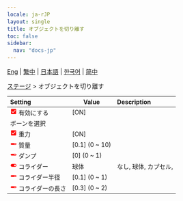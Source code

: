 ```yaml
---
locale: ja-rJP
layout: single
title: オブジェクトを切り離す
toc: false
sidebar:
  nav: "docs-jp"
---
```

[Eng](/dancexr/menu/2025.4/stage/detach_object) | [繁中](/tw/dancexr/menu/2025.4/stage/detach_object) | [日本語](/jp/dancexr/menu/2025.4/stage/detach_object) | [한국어](/kr/dancexr/menu/2025.4/stage/detach_object) | [简中](/zh/dancexr/menu/2025.4/stage/detach_object)

[ステージ](../menu#ステージ) > オブジェクトを切り離す



| Setting | Value | Description |
| :--- | --- | :--- |
| <img src="/images/icon/ic_check_on.png" alt="check on icon"/> 有効にする</nobr>| [ON] | 
|  ボーンを選択</nobr>|| 
| <img src="/images/icon/ic_check_on.png" alt="check on icon"/> 重力</nobr>| [ON] | 
| <img src="/images/icon/ic_slider.png" alt="slider icon"/> 質量</nobr>| [0.1] (0 ~ 10) | 
| <img src="/images/icon/ic_slider.png" alt="slider icon"/> ダンプ</nobr>| [0] (0 ~ 1) | 
| <img src="/images/icon/ic_toggle_on.png" alt="toggle on icon"/> コライダー</nobr>| 球体 | なし, 球体, カプセル, 
| <img src="/images/icon/ic_slider.png" alt="slider icon"/> コライダー半径</nobr>| [0.1] (0 ~ 1) | 
| <img src="/images/icon/ic_slider.png" alt="slider icon"/> コライダーの長さ</nobr>| [0.3] (0 ~ 2) | 
